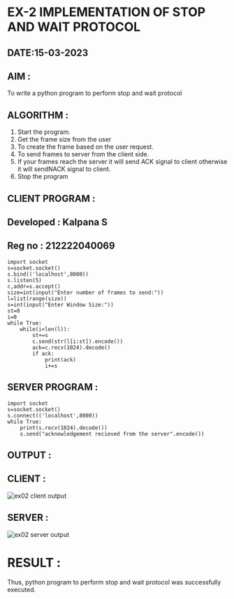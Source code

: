 # EX-2 IMPLEMENTATION OF STOP AND WAIT PROTOCOL

## DATE:15-03-2023

## AIM :
To write a python program to perform stop and wait protocol


## ALGORITHM :
1. Start the program.
2. Get the frame size from the user
3. To create the frame based on the user request.
4. To send frames to server from the client side.
5. If your frames reach the server it will send ACK signal to client otherwise it will sendNACK signal to client.
6. Stop the program


## CLIENT PROGRAM :
## Developed : Kalpana S
## Reg no : 212222040069
```
import socket
s=socket.socket()
s.bind(('localhost',8000))
s.listen(5)
c,addr=s.accept()
size=int(input("Enter number of frames to send:"))
l=list(range(size))
s=int(input("Enter Window Size:"))
st=0
i=0
while True:
	while(i<len(l)):
		st+=s
		c.send(str(l[i:st]).encode())
		ack=c.recv(1024).decode()
		if ack:
			print(ack)
			i+=s
```
			
## SERVER PROGRAM :
```
import socket
s=socket.socket()
s.connect(('localhost',8000))
while True:
	print(s.recv(1024).decode())
	s.send("acknowledgement recieved from the server".encode())
```


## OUTPUT :
## CLIENT :
![ex02 client output](https://github.com/Kalpanareshma/EX-2/assets/122040453/9ea6bbcf-a64e-4da7-b672-abef52d97a58)
## SERVER :
![ex02 server output](https://github.com/Kalpanareshma/EX-2/assets/122040453/7ecf85ab-7180-4419-935d-a7b76a75ac4c)

# RESULT :
Thus, python program to perform stop and wait protocol was successfully executed.




